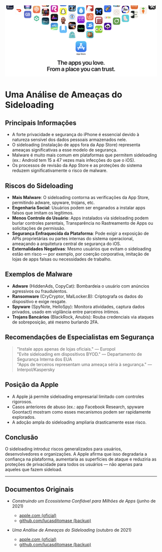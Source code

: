 ![Banner](../assets/banner.png)  

# Uma Análise de Ameaças do Sideloading  

## Principais Informações  

- A forte privacidade e segurança do iPhone é essencial devido à natureza sensível dos dados pessoais armazenados nele.  
- O sideloading (instalação de apps fora da App Store) representa ameaças significativas a esse modelo de segurança.  
- Malware é muito mais comum em plataformas que permitem sideloading (ex.: Android tem 15 a 47 vezes mais infecções do que o iOS).  
- Os processos de revisão da App Store e as proteções do sistema reduzem significativamente o risco de malware.  

## Riscos do Sideloading  

- **Mais Malware**: O sideloading contorna as verificações da App Store, permitindo adware, spyware, trojans, etc.  
- **Engenharia Social**: Usuários podem ser enganados a instalar apps falsos que imitam os legítimos.  
- **Menos Controle do Usuário**: Apps instalados via sideloading podem burlar controles parentais, Transparência no Rastreamento de Apps ou solicitações de permissão.  
- **Segurança Enfraquecida da Plataforma**: Pode exigir a exposição de APIs proprietárias ou partes internas do sistema operacional, ameaçando a arquitetura central de segurança do iOS.  
- **Externalidades Negativas**: Mesmo usuários que evitam o sideloading estão em risco — por exemplo, por coerção corporativa, imitação de lojas de apps falsas ou necessidades de trabalho.  

## Exemplos de Malware  

- **Adware** (HiddenAds, CopyCat): Bombardeia o usuário com anúncios agressivos ou fraudulentos.  
- **Ransomware** (CryCryptor, MalLocker.B): Criptografa os dados do dispositivo e exige resgate.  
- **Spyware** (SpyNote, HelloSpy): Monitora atividades, captura dados privados, usado em vigilância entre parceiros íntimos.  
- **Trojans Bancários** (BlackRock, Anubis): Rouba credenciais via ataques de sobreposição, até mesmo burlando 2FA.  

## Recomendações de Especialistas em Segurança  

> "Instale apps apenas de lojas oficiais." — Europol  
> "Evite sideloading em dispositivos BYOD." — Departamento de Segurança Interna dos EUA  
> "Apps de terceiros representam uma ameaça séria à segurança." — Interpol/Kaspersky  

## Posição da Apple  

- A Apple já permite sideloading empresarial limitado com controles rigorosos.  
- Casos anteriores de abuso (ex.: app Facebook Research, spyware Goontact) mostram como esses mecanismos podem ser rapidamente explorados.  
- A adoção ampla do sideloading ampliaria drasticamente esse risco.  

## Conclusão  

O sideloading introduz riscos generalizados para usuários, desenvolvedores e organizações. A Apple afirma que isso degradaria a confiança na plataforma, aumentaria as superfícies de ataque e reduziria as proteções de privacidade para todos os usuários — não apenas para aqueles que fazem sideload.  

---  

## Documentos Originais  

- *Construindo um Ecossistema Confiável para Milhões de Apps* (junho de 2021)  
  -  [apple.com (oficial)](https://www.apple.com/privacy/docs/Building_a_Trusted_Ecosystem_for_Millions_of_Apps.pdf)  
  -  [github.com/lucasditomase (backup)](https://github.com/lucasditomase/app-restrictions/blob/main/summary.pdf)  

- *Uma Análise de Ameaças do Sideloading* (outubro de 2021)  
  -  [apple.com (oficial)](https://www.apple.com/privacy/docs/Building_a_Trusted_Ecosystem_for_Millions_of_Apps_A_Threat_Analysis_of_Sideloading.pdf)  
  -  [github.com/lucasditomase (backup)](https://github.com/lucasditomase/app-restrictions/blob/main/threat-analysis.pdf)  
